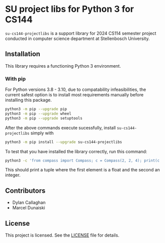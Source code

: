 # SU project libs for Python 3 for CS144

`su-cs144-projectlibs` is a support library for 2024 CS114 semester project conducted in computer science department at Stellenbosch University.

## Installation

This library requires a functioning Python 3 environment.

### With pip
For Python versions 3.8 - 3.10, due to compatability infeasibilities, the current safest option is to install most requirements manually before installing this package.

```bash
python3 -m pip --upgrade pip
python3 -m pip --upgrade wheel
python3 -m pip --upgrade setuptools
```

After the above commands execute sucessfully, install `su-cs144-projectlibs` simply with
```bash
python3 -m pip install --upgrade su-cs144-projectlibs
```

To test that you have installed the library correctly, run this command:
```bash
python3 -c 'from compass import Compass; c = Compass(2, 2, 4); print(c.get_next_trajectory())'
```
This should print a tuple where the first element is a float and the second an integer.

## Contributors

- Dylan Callaghan
- Marcel Dunaiski

## License

This project is licensed. See the [LICENSE](LICENSE) file for details.
